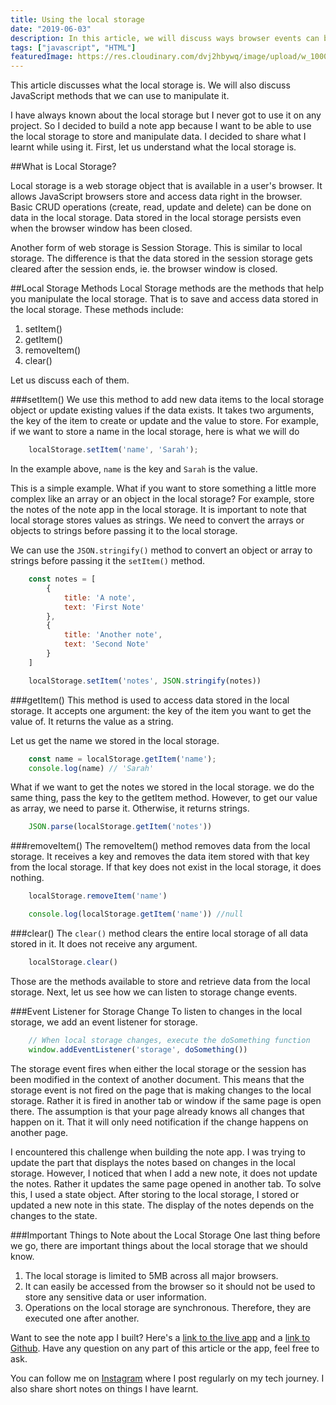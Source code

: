 ```yaml
---
title: Using the local storage
date: "2019-06-03"
description: In this article, we will discuss ways browser events can be handled, default browser actions and event propagation.
tags: ["javascript", "HTML"]
featuredImage: https://res.cloudinary.com/dvj2hbywq/image/upload/w_1000,ar_16:9,c_fill,g_auto,e_sharpen/v1559713742/lena-de-fanti-1631459-unsplash-compressor_x0axeq.jpg
---
```


This article discusses what the local storage is. We will also discuss JavaScript methods that we can use to manipulate it.

I have always known about the local storage but I never got to use it on any project. So I decided to build a note app because I want to be able to use the local storage to store and manipulate data. I decided to share what I learnt while using it. First, let us understand what the local storage is.

##What is Local Storage?

Local storage is a web storage object that is available in a user's browser. It allows JavaScript browsers store and access data right in the browser.  Basic CRUD operations (create, read, update and delete) can be done on data in the local storage. Data stored in the local storage persists even when the browser window has been closed.

Another form of web storage is  Session Storage. This is similar to local storage. The difference is that the data stored in the session storage gets cleared after the session ends, ie. the browser window is closed.

##Local Storage Methods
Local Storage methods are the methods that help you manipulate the local storage. That is to save and access data stored in the local storage. These methods include:

1. setItem()
2. getItem()
3. removeItem()
4. clear()

Let us discuss each of them. 

###setItem()
We use this method to add new data items to the local storage object or update existing values if the data exists. It takes two arguments, the key of the item to create or update and the value to store. For example, if we want to store a name in the local storage, here is what we will do

```js
    localStorage.setItem('name', 'Sarah');
```

In the example above, `name` is the key and `Sarah` is the value.

This is a simple example. What if you want to store something a little more complex like an array or an object in the local storage? For example, store the notes of the note app in the local storage. It is important to note that local storage stores values as strings. We need to convert the arrays or objects to strings before passing it to the local storage.

We can use the `JSON.stringify()` method to convert an object or array to strings before passing it the `setItem()` method.

```js
    const notes = [
        {  
            title: 'A note',
            text: 'First Note'
        },
        {
            title: 'Another note',
            text: 'Second Note'
        }
    ]

    localStorage.setItem('notes', JSON.stringify(notes))
```

###getItem()
This method is used to access data stored in the local storage. It accepts one argument: the key of the item you want to get the value of. It returns the value as a string. 

Let us get the name we stored in the local storage.

```js
    const name = localStorage.getItem('name');
    console.log(name) // 'Sarah'
```

What if we want to get the notes we stored in the local storage. we do the same thing, pass the key to the getItem method. However, to get our value as array, we need to parse it. Otherwise, it returns strings.

```js
    JSON.parse(localStorage.getItem('notes'))
```

###removeItem()
The removeItem() method removes data from the local storage. It receives a key and removes the data item stored with that key from the local storage. If that key does not exist in the local storage, it does nothing.

```js
    localStorage.removeItem('name')

    console.log(localStorage.getItem('name')) //null
```

###clear()
The `clear()` method clears the entire local storage of all data stored in it. It does not receive any argument.

```js
    localStorage.clear()
```

Those are the methods available to store and retrieve data from the local storage. Next, let us see how we can listen to storage change events.

###Event Listener for Storage Change
To listen to changes in the local storage, we add an event listener for storage. 

```js
    // When local storage changes, execute the doSomething function
    window.addEventListener('storage', doSomething())
```
The storage event fires when either the local storage or the session has been modified in the context of another document. This means that the storage event is not fired on the page that is making changes to the local storage. Rather it is fired in another tab or window if the same page is open there. The assumption is that your page already knows all changes that happen on it. That it will only need notification if the change happens on another page.

I encountered this challenge when building the note app. I was trying to update the part that displays the notes based on changes in the local storage. However, I noticed that when I add a new note, it does not update the notes. Rather it updates the same page opened in another tab. To solve this, I used a state object. After storing to the local storage, I stored or updated a new note in this state. The display of the notes depends on the changes to the state.

###Important Things to Note about the Local Storage
One last thing before we go, there are important things about the local storage that we should know.

1. The local storage is limited to 5MB across all major browsers.
2. It can easily be accessed from the browser so it should not be used to store any sensitive data or user information.
3. Operations on the local storage are synchronous. Therefore, they are executed one after another.

Want to see the note app I built? Here's a [link to the live app](https://sarahchima.github.io/NoteApp/) and a [link to Github](https://github.com/sarahchima/NoteApp). Have any question on any part of this article or the app, feel free to ask.

You can follow me on [Instagram](https://www.instagram.com/sarah_codes_/) where I post regularly on my tech journey. I also share short notes on things I have learnt.




